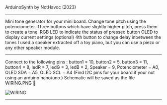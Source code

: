   ArduinoSynth by NotHavoc (2023)
  ***

  Mini tone generator for your mini board.
  Change tone pitch using the potenciometer.
  Three buttons which have slightly higher pitch, press them to create a tone.
  RGB LED to indicate the status of pressed button
  OLED to display current settings (optional)
  4th button to change delay inbetween the tones
  I used a speaker extracted off a toy piano, but you can use a piezo or any other speaker module.
  ***

  Connect to the following pins :
    button1 = 10,
    button2 = 5,
    button3 = 11,
    button4 = 8,
    ledR = 7,
    ledG = 3,
    ledB = 2,
    Speaker = 9,
    Potenciometer = A0,
    OLED SDA = A5,
    OLED SCL = A4 (Find I2C pins for your board if your not using an arduino nano/uno.)
    Schematic will be saved as the file WIRING.PNG 📸
    
   ![WIRING](https://github.com/NotHavocc/ArduinoSynth/assets/135747967/b6a3eba0-5897-4246-8dff-dd635c7dff8b)



   ***
